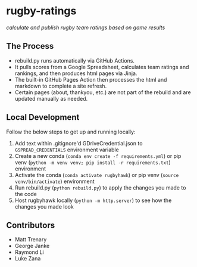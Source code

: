 # rugby-ratings
_calculate and publish rugby team ratings based on game results_

## The Process
- rebuild.py runs automatically via GitHub Actions.
- It pulls scores from a Google Spreadsheet, calculates team ratings and rankings, and then produces html pages via Jinja.
- The built-in GitHub Pages Action then processes the html and markdown to complete a site refresh.
- Certain pages (about, thankyou, etc.) are not part of the rebuild and are updated manually as needed.

## Local Development
Follow the below steps to get up and running locally:
1. Add text within .gitignore'd GDriveCredential.json to `GSPREAD_CREDENTIALS` environment variable
2. Create a new conda (`conda env create -f requirements.yml`) or pip venv (`python -m venv venv; pip install -r requirements.txt`) environment
3. Activate the conda (`conda activate rugbyhawk`) or pip venv (`source venv/bin/activate`) environment
4. Run rebuild.py (`python rebuild.py`) to apply the changes you made to the code
5. Host rugbyhawk locally (`python -m http.server`) to see how the changes you made look

## Contributors
- Matt Trenary
- George Janke
- Raymond Li
- Luke Zana
